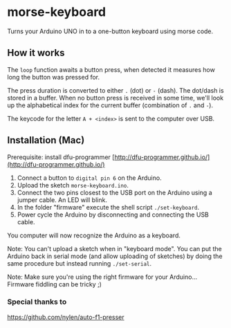 # morse-keyboard

Turns your Arduino UNO in to a one-button keyboard using morse code.

## How it works

The `loop` function awaits a button press, when detected it measures how long the button was pressed for.

The press duration is converted to either `.` (dot) or `-` (dash). The dot/dash is stored in a buffer. When no button press is received in some time, we'll look up the alphabetical index for the current buffer (combination of `.` and `-`).

The keycode for the letter `A + <index>` is sent to the computer over USB.

## Installation (Mac)

Prerequisite: install dfu-programmer [http://dfu-programmer.github.io/](http://dfu-programmer.github.io/)

1) Connect a button to `digital pin 6` on the Arduino.
2) Upload the sketch `morse-keyboard.ino`.
4) Connect the two pins closest to the USB port on the Arduino using a jumper cable. An LED will blink.
5) In the folder "firmware" execute the shell script `./set-keyboard`.
6) Power cycle the Arduino by disconnecting and connecting the USB cable.

You computer will now recognize the Arduino as a keyboard.

Note: You can't upload a sketch when in "keyboard mode". You can put the Arduino back in serial mode (and allow uploading of sketches) by doing the same procedure but instead running `./set-serial`.

Note: Make sure you're using the right firmware for your Arduino... Firmware fiddling can be tricky ;)


### Special thanks to

https://github.com/nylen/auto-f1-presser
